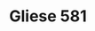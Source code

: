 ---
layout: post
title: Gliese 581
name: gliese_581
img: Gliese581.png
alt: image-alt
description: "Their be Pink!"
image_items: [
    {
        title: gliese 581,
        img: P010_Cre_RenderFlat.jpg,
        description: "Altus Crust-Teuthida"
    },
    {
        img: P005_FinalDone_2.jpg,
        description: "Magnus Chelonia"
    },
    {
        img: FinalLeftAngle3d.jpg,
        description: ""
    },
    {
        img: BackLeftAngle3d.jpg,
        description: ""
    },
    {
        img: P006_FinalImage_2.jpg,
        description: "S.M.P. aka Slow Moving Predator"
    },
    {
        img: smp_2.jpg,
        description: ""
    },
    
]
---